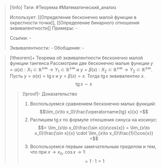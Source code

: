 > [!info]
> Тэги: #Теорема #Математический_анализ   
> 
> Использует: [[Определение бесконечно малой функции в окрестности точки]], [[Определение бинарного отношения эквивалентности]]
> Примеры: *-*
> 
> Ссылки: *-*
> 
> Эквивалентности: *-*
> Обобщения: *-*

> [!theorem]+ Теорема об эквивалентности бесконечно малой функции тангенса 
> Рассмотрим две бесконечно малые функции $y=\alpha(x):X_1 \subset \mathbb{R^{\pm\infty}}\rightarrow Y_1 \subset \mathbb{R^{\pm\infty}}$ и $y=\beta(x):X_2 \subset \mathbb{R^{\pm\infty}}\rightarrow Y_2 \subset \mathbb{R^{\pm\infty}}$. Пусть $y=\alpha(x) = \operatorname{tg}x$ и $y=\beta(x) = x$. Тогда $\operatorname{tg} x$ эквивалентно $x$.
> $$\operatorname{tg} x \sim x$$
> > [!proof]- Доказательство
> > 1. Воспользуемся сравнением бесконечно малых функций: $$\lim_{x\to x_0}\frac{\operatorname{tg} x}{x} =$$
> > 2. Распишем $\operatorname{tg} x$ по формуле отношения синуса на косинус: $$= \lim_{x\to x_0}\frac{\sin x}{x\cos{x}} = \lim_{x\to x_0}\frac{\sin x}{x} \cdot \lim_{x\to x_0}\frac{1}{\cos{x}} =$$
> > 3. Воспользуемся первым замечательным пределом и тем, что при $x \to x_0$, $\cos x \to 1$: $$=1 \cdot 1 = 1$$
